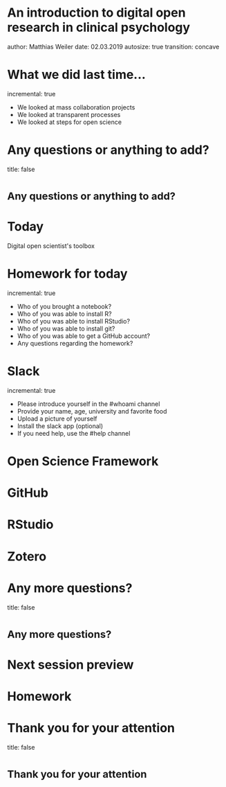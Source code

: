 An introduction to digital open research in clinical psychology
========================================================
author: Matthias Weiler
date: 02.03.2019
autosize: true
transition: concave

What we did last time...
========================================================
incremental: true
- We looked at mass collaboration projects
- We looked at transparent processes
- We looked at steps for open science


Any questions or anything to add?
========================================================
title: false
# <small>Any questions or anything to add?</small>


Today
========================================================
Digital open scientist's toolbox


Homework for today
========================================================
incremental: true
- Who of you brought a notebook?
- Who of you was able to install R?
- Who of you was able to install RStudio?
- Who of you was able to install git?
- Who of you was able to get a GitHub account?
- Any questions regarding the homework?


Slack
========================================================
incremental: true
- Please introduce yourself in the #whoami channel
- Provide your name, age, university and favorite food
- Upload a picture of yourself
- Install the slack app (optional)
- If you need help, use the #help channel


Open Science Framework
========================================================


GitHub
========================================================


RStudio
========================================================


Zotero
========================================================


Any more questions?
========================================================
title: false
# <small>Any more questions?</small>


Next session preview
========================================================


Homework
========================================================


Thank you for your attention
========================================================
title: false
# <small>Thank you for your attention</small>

